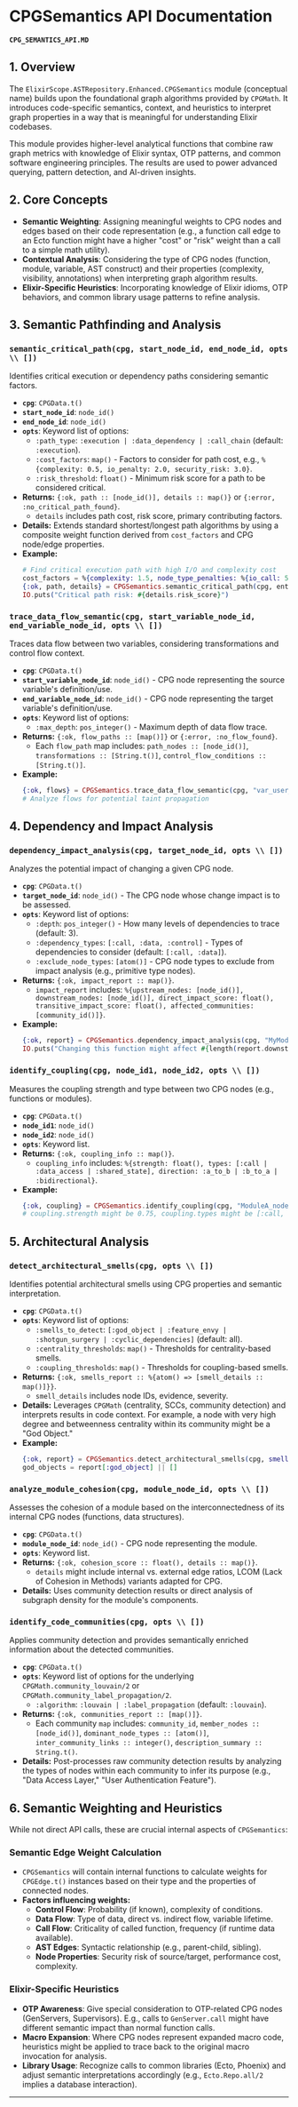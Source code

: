 # CPGSemantics API Documentation

**`CPG_SEMANTICS_API.MD`**

## 1. Overview

The `ElixirScope.ASTRepository.Enhanced.CPGSemantics` module (conceptual name) builds upon the foundational graph algorithms provided by `CPGMath`. It introduces code-specific semantics, context, and heuristics to interpret graph properties in a way that is meaningful for understanding Elixir codebases.

This module provides higher-level analytical functions that combine raw graph metrics with knowledge of Elixir syntax, OTP patterns, and common software engineering principles. The results are used to power advanced querying, pattern detection, and AI-driven insights.

## 2. Core Concepts

*   **Semantic Weighting**: Assigning meaningful weights to CPG nodes and edges based on their code representation (e.g., a function call edge to an Ecto function might have a higher "cost" or "risk" weight than a call to a simple math utility).
*   **Contextual Analysis**: Considering the type of CPG nodes (function, module, variable, AST construct) and their properties (complexity, visibility, annotations) when interpreting graph algorithm results.
*   **Elixir-Specific Heuristics**: Incorporating knowledge of Elixir idioms, OTP behaviors, and common library usage patterns to refine analysis.

## 3. Semantic Pathfinding and Analysis

### `semantic_critical_path(cpg, start_node_id, end_node_id, opts \\ [])`

Identifies critical execution or dependency paths considering semantic factors.
*   **`cpg`**: `CPGData.t()`
*   **`start_node_id`**: `node_id()`
*   **`end_node_id`**: `node_id()`
*   **`opts`**: Keyword list of options:
    *   `:path_type`: `:execution | :data_dependency | :call_chain` (default: `:execution`).
    *   `:cost_factors`: `map()` - Factors to consider for path cost, e.g., `%{complexity: 0.5, io_penalty: 2.0, security_risk: 3.0}`.
    *   `:risk_threshold`: `float()` - Minimum risk score for a path to be considered critical.
*   **Returns:** `{:ok, path :: [node_id()], details :: map()}` or `{:error, :no_critical_path_found}`.
    *   `details` includes path cost, risk score, primary contributing factors.
*   **Details:** Extends standard shortest/longest path algorithms by using a composite weight function derived from `cost_factors` and CPG node/edge properties.
*   **Example:**
    ```elixir
    # Find critical execution path with high I/O and complexity cost
    cost_factors = %{complexity: 1.5, node_type_penalties: %{io_call: 5.0}}
    {:ok, path, details} = CPGSemantics.semantic_critical_path(cpg, entry_node, exit_node, cost_factors: cost_factors)
    IO.puts("Critical path risk: #{details.risk_score}")
    ```

### `trace_data_flow_semantic(cpg, start_variable_node_id, end_variable_node_id, opts \\ [])`

Traces data flow between two variables, considering transformations and control flow context.
*   **`cpg`**: `CPGData.t()`
*   **`start_variable_node_id`**: `node_id()` - CPG node representing the source variable's definition/use.
*   **`end_variable_node_id`**: `node_id()` - CPG node representing the target variable's definition/use.
*   **`opts`**: Keyword list of options:
    *   `:max_depth`: `pos_integer()` - Maximum depth of data flow trace.
*   **Returns:** `{:ok, flow_paths :: [map()]}` or `{:error, :no_flow_found}`.
    *   Each `flow_path` map includes: `path_nodes :: [node_id()]`, `transformations :: [String.t()]`, `control_flow_conditions :: [String.t()]`.
*   **Example:**
    ```elixir
    {:ok, flows} = CPGSemantics.trace_data_flow_semantic(cpg, "var_user_input_def", "var_query_param_use")
    # Analyze flows for potential taint propagation
    ```

## 4. Dependency and Impact Analysis

### `dependency_impact_analysis(cpg, target_node_id, opts \\ [])`

Analyzes the potential impact of changing a given CPG node.
*   **`cpg`**: `CPGData.t()`
*   **`target_node_id`**: `node_id()` - The CPG node whose change impact is to be assessed.
*   **`opts`**: Keyword list of options:
    *   `:depth`: `pos_integer()` - How many levels of dependencies to trace (default: 3).
    *   `:dependency_types`: `[:call, :data, :control]` - Types of dependencies to consider (default: `[:call, :data]`).
    *   `:exclude_node_types`: `[atom()]` - CPG node types to exclude from impact analysis (e.g., primitive type nodes).
*   **Returns:** `{:ok, impact_report :: map()}`.
    *   `impact_report` includes: `%{upstream_nodes: [node_id()], downstream_nodes: [node_id()], direct_impact_score: float(), transitive_impact_score: float(), affected_communities: [community_id()]}`.
*   **Example:**
    ```elixir
    {:ok, report} = CPGSemantics.dependency_impact_analysis(cpg, "MyModule.critical_function_node", depth: 5)
    IO.puts("Changing this function might affect #{length(report.downstream_nodes)} downstream components.")
    ```

### `identify_coupling(cpg, node_id1, node_id2, opts \\ [])`

Measures the coupling strength and type between two CPG nodes (e.g., functions or modules).
*   **`cpg`**: `CPGData.t()`
*   **`node_id1`**: `node_id()`
*   **`node_id2`**: `node_id()`
*   **`opts`**: Keyword list.
*   **Returns:** `{:ok, coupling_info :: map()}`.
    *   `coupling_info` includes: `%{strength: float(), types: [:call | :data_access | :shared_state], direction: :a_to_b | :b_to_a | :bidirectional}`.
*   **Example:**
    ```elixir
    {:ok, coupling} = CPGSemantics.identify_coupling(cpg, "ModuleA_node", "ModuleB_node")
    # coupling.strength might be 0.75, coupling.types might be [:call, :data_access]
    ```

## 5. Architectural Analysis

### `detect_architectural_smells(cpg, opts \\ [])`

Identifies potential architectural smells using CPG properties and semantic interpretation.
*   **`cpg`**: `CPGData.t()`
*   **`opts`**: Keyword list of options:
    *   `:smells_to_detect`: `[:god_object | :feature_envy | :shotgun_surgery | :cyclic_dependencies]` (default: all).
    *   `:centrality_thresholds`: `map()` - Thresholds for centrality-based smells.
    *   `:coupling_thresholds`: `map()` - Thresholds for coupling-based smells.
*   **Returns:** `{:ok, smells_report :: %{atom() => [smell_details :: map()]}}`.
    *   `smell_details` includes node IDs, evidence, severity.
*   **Details:** Leverages `CPGMath` (centrality, SCCs, community detection) and interprets results in code context. For example, a node with very high degree and betweenness centrality within its community might be a "God Object."
*   **Example:**
    ```elixir
    {:ok, report} = CPGSemantics.detect_architectural_smells(cpg, smells_to_detect: [:god_object, :cyclic_dependencies])
    god_objects = report[:god_object] || []
    ```

### `analyze_module_cohesion(cpg, module_node_id, opts \\ [])`

Assesses the cohesion of a module based on the interconnectedness of its internal CPG nodes (functions, data structures).
*   **`cpg`**: `CPGData.t()`
*   **`module_node_id`**: `node_id()` - CPG node representing the module.
*   **`opts`**: Keyword list.
*   **Returns:** `{:ok, cohesion_score :: float(), details :: map()}`.
    *   `details` might include internal vs. external edge ratios, LCOM (Lack of Cohesion in Methods) variants adapted for CPG.
*   **Details:** Uses community detection results or direct analysis of subgraph density for the module's components.

### `identify_code_communities(cpg, opts \\ [])`

Applies community detection and provides semantically enriched information about the detected communities.
*   **`cpg`**: `CPGData.t()`
*   **`opts`**: Keyword list of options for the underlying `CPGMath.community_louvain/2` or `CPGMath.community_label_propagation/2`.
    *   `:algorithm`: `:louvain | :label_propagation` (default: `:louvain`).
*   **Returns:** `{:ok, communities_report :: [map()]}`.
    *   Each community `map` includes: `community_id`, `member_nodes :: [node_id()]`, `dominant_node_types :: [atom()]`, `inter_community_links :: integer()`, `description_summary :: String.t()`.
*   **Details:** Post-processes raw community detection results by analyzing the types of nodes within each community to infer its purpose (e.g., "Data Access Layer," "User Authentication Feature").

## 6. Semantic Weighting and Heuristics

While not direct API calls, these are crucial internal aspects of `CPGSemantics`:

### Semantic Edge Weight Calculation
*   `CPGSemantics` will contain internal functions to calculate weights for `CPGEdge.t()` instances based on their type and the properties of connected nodes.
*   **Factors influencing weights:**
    *   **Control Flow**: Probability (if known), complexity of conditions.
    *   **Data Flow**: Type of data, direct vs. indirect flow, variable lifetime.
    *   **Call Flow**: Criticality of called function, frequency (if runtime data available).
    *   **AST Edges**: Syntactic relationship (e.g., parent-child, sibling).
    *   **Node Properties**: Security risk of source/target, performance cost, complexity.

### Elixir-Specific Heuristics
*   **OTP Awareness**: Give special consideration to OTP-related CPG nodes (GenServers, Supervisors). E.g., calls to `GenServer.call` might have different semantic impact than normal function calls.
*   **Macro Expansion**: Where CPG nodes represent expanded macro code, heuristics might be applied to trace back to the original macro invocation for analysis.
*   **Library Usage**: Recognize calls to common libraries (Ecto, Phoenix) and adjust semantic interpretations accordingly (e.g., `Ecto.Repo.all/2` implies a database interaction).

---
